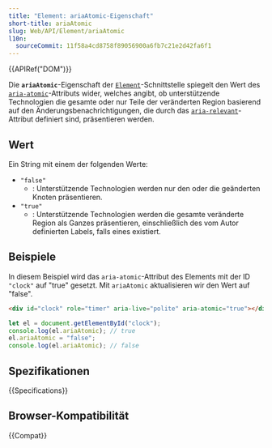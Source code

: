 ```yaml
---
title: "Element: ariaAtomic-Eigenschaft"
short-title: ariaAtomic
slug: Web/API/Element/ariaAtomic
l10n:
  sourceCommit: 11f58a4cd8758f89056900a6fb7c21e2d42fa6f1
---
```


{{APIRef("DOM")}}

Die **`ariaAtomic`**-Eigenschaft der [`Element`](/de/docs/Web/API/Element)-Schnittstelle spiegelt den Wert des [`aria-atomic`](/de/docs/Web/Accessibility/ARIA/Attributes/aria-atomic)-Attributs wider, welches angibt, ob unterstützende Technologien die gesamte oder nur Teile der veränderten Region basierend auf den Änderungsbenachrichtigungen, die durch das [`aria-relevant`](/de/docs/Web/Accessibility/ARIA/Attributes/aria-relevant)-Attribut definiert sind, präsentieren werden.

## Wert

Ein String mit einem der folgenden Werte:

- `"false"`
  - : Unterstützende Technologien werden nur den oder die geänderten Knoten präsentieren.
- `"true"`
  - : Unterstützende Technologien werden die gesamte veränderte Region als Ganzes präsentieren, einschließlich des vom Autor definierten Labels, falls eines existiert.

## Beispiele

In diesem Beispiel wird das `aria-atomic`-Attribut des Elements mit der ID `"clock"` auf "true" gesetzt. Mit `ariaAtomic` aktualisieren wir den Wert auf "false".

```html
<div id="clock" role="timer" aria-live="polite" aria-atomic="true"></div>
```

```js
let el = document.getElementById("clock");
console.log(el.ariaAtomic); // true
el.ariaAtomic = "false";
console.log(el.ariaAtomic); // false
```

## Spezifikationen

{{Specifications}}

## Browser-Kompatibilität

{{Compat}}
